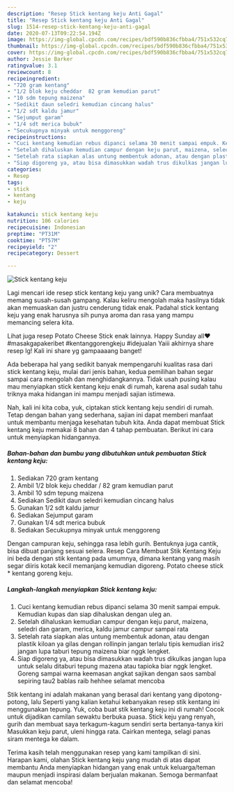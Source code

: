 ```yaml
---
description: "Resep Stick kentang keju Anti Gagal"
title: "Resep Stick kentang keju Anti Gagal"
slug: 1514-resep-stick-kentang-keju-anti-gagal
date: 2020-07-13T09:22:54.194Z
image: https://img-global.cpcdn.com/recipes/bdf590b836cfbba4/751x532cq70/stick-kentang-keju-foto-resep-utama.jpg
thumbnail: https://img-global.cpcdn.com/recipes/bdf590b836cfbba4/751x532cq70/stick-kentang-keju-foto-resep-utama.jpg
cover: https://img-global.cpcdn.com/recipes/bdf590b836cfbba4/751x532cq70/stick-kentang-keju-foto-resep-utama.jpg
author: Jessie Barker
ratingvalue: 3.1
reviewcount: 8
recipeingredient:
- "720 gram kentang"
- "1/2 blok keju cheddar  82 gram kemudian parut"
- "10 sdm tepung maizena"
- "Sedikit daun seledri kemudian cincang halus"
- "1/2 sdt kaldu jamur"
- "Sejumput garam"
- "1/4 sdt merica bubuk"
- "Secukupnya minyak untuk menggoreng"
recipeinstructions:
- "Cuci kentang kemudian rebus dipanci selama 30 menit sampai empuk. Kemudian kupas dan siap dihaluskan dengan uleg an."
- "Setelah dihaluskan kemudian campur dengan keju parut, maizena, seledri dan garam, merica, kaldu jamur campur sampai rata"
- "Setelah rata siapkan alas untung membentuk adonan, atau dengan plastik kiloan ya gilas dengan rollinpin jangan terlalu tipis kemudian iris2 jangan lupa taburi tepung maizena biar nggk lengket."
- "Siap digoreng ya, atau bisa dimasukkan wadah trus dikulkas jangan lupa untuk selalu ditaburi tepung mazena atau tapioka biar nggk lengket. Goreng sampai warna keemasan angkat sajikan dengan saos sambal sepiring tau2 bablas raib hehhee selamat mencoba"
categories:
- Resep
tags:
- stick
- kentang
- keju

katakunci: stick kentang keju 
nutrition: 106 calories
recipecuisine: Indonesian
preptime: "PT31M"
cooktime: "PT57M"
recipeyield: "2"
recipecategory: Dessert

---
```



![Stick kentang keju](https://img-global.cpcdn.com/recipes/bdf590b836cfbba4/751x532cq70/stick-kentang-keju-foto-resep-utama.jpg)

Lagi mencari ide resep stick kentang keju yang unik? Cara membuatnya memang susah-susah gampang. Kalau keliru mengolah maka hasilnya tidak akan memuaskan dan justru cenderung tidak enak. Padahal stick kentang keju yang enak harusnya sih punya aroma dan rasa yang mampu memancing selera kita.

Lihat juga resep Potato Cheese Stick enak lainnya. Happy Sunday all❤️ #masakgapakeribet #kentanggorengkeju #idejualan Yaiii akhirnya share resep lg! Kali ini share yg gampaaaang banget!

Ada beberapa hal yang sedikit banyak mempengaruhi kualitas rasa dari stick kentang keju, mulai dari jenis bahan, kedua pemilihan bahan segar sampai cara mengolah dan menghidangkannya. Tidak usah pusing kalau mau menyiapkan stick kentang keju enak di rumah, karena asal sudah tahu triknya maka hidangan ini mampu menjadi sajian istimewa.


Nah, kali ini kita coba, yuk, ciptakan stick kentang keju sendiri di rumah. Tetap dengan bahan yang sederhana, sajian ini dapat memberi manfaat untuk membantu menjaga kesehatan tubuh kita. Anda dapat membuat Stick kentang keju memakai 8 bahan dan 4 tahap pembuatan. Berikut ini cara untuk menyiapkan hidangannya.

<!--inarticleads1-->

##### Bahan-bahan dan bumbu yang dibutuhkan untuk pembuatan Stick kentang keju:

1. Sediakan 720 gram kentang
1. Ambil 1/2 blok keju cheddar / 82 gram kemudian parut
1. Ambil 10 sdm tepung maizena
1. Sediakan Sedikit daun seledri kemudian cincang halus
1. Gunakan 1/2 sdt kaldu jamur
1. Sediakan Sejumput garam
1. Gunakan 1/4 sdt merica bubuk
1. Sediakan Secukupnya minyak untuk menggoreng


Dengan campuran keju, sehingga rasa lebih gurih. Bentuknya juga cantik, bisa dibuat panjang sesuai selera. Resep Cara Membuat Stik Kentang Keju ini beda dengan stik kentang pada umumnya, dimana kentang yang masih segar diiris kotak kecil memanjang kemudian digoreng. Potato cheese stick * kentang goreng keju. 

<!--inarticleads2-->

##### Langkah-langkah menyiapkan Stick kentang keju:

1. Cuci kentang kemudian rebus dipanci selama 30 menit sampai empuk. Kemudian kupas dan siap dihaluskan dengan uleg an.
1. Setelah dihaluskan kemudian campur dengan keju parut, maizena, seledri dan garam, merica, kaldu jamur campur sampai rata
1. Setelah rata siapkan alas untung membentuk adonan, atau dengan plastik kiloan ya gilas dengan rollinpin jangan terlalu tipis kemudian iris2 jangan lupa taburi tepung maizena biar nggk lengket.
1. Siap digoreng ya, atau bisa dimasukkan wadah trus dikulkas jangan lupa untuk selalu ditaburi tepung mazena atau tapioka biar nggk lengket. Goreng sampai warna keemasan angkat sajikan dengan saos sambal sepiring tau2 bablas raib hehhee selamat mencoba


Stik kentang ini adalah makanan yang berasal dari kentang yang dipotong-potong, lalu Seperti yang kalian ketahui kebanyakan resep stik kentang ini menggunakan tepung. Yuk, coba buat stik kentang keju ini di rumah! Cocok untuk dijadikan camilan sewaktu berbuka puasa. Stick keju yang renyah, gurih dan membuat saya terkagum-kagum sendiri serta bertanya-tanya kiri Masukkan keju parut, uleni hingga rata. Cairkan mentega, selagi panas siram mentega ke dalam. 

Terima kasih telah menggunakan resep yang kami tampilkan di sini. Harapan kami, olahan Stick kentang keju yang mudah di atas dapat membantu Anda menyiapkan hidangan yang enak untuk keluarga/teman maupun menjadi inspirasi dalam berjualan makanan. Semoga bermanfaat dan selamat mencoba!
